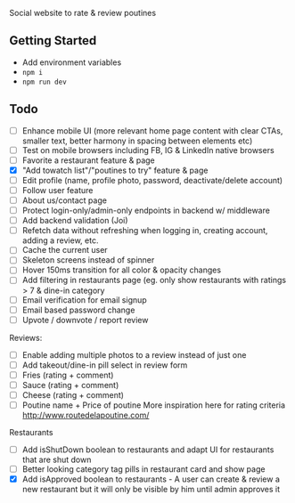 Social website to rate & review poutines

## Getting Started
- Add environment variables
- `npm i`
- `npm run dev`

## Todo
- [ ] Enhance mobile UI (more relevant home page content with clear CTAs, smaller text, better harmony in spacing between elements etc)
- [ ] Test on mobile browsers including FB, IG & LinkedIn native browsers 
- [ ] Favorite a restaurant feature & page
- [X] "Add towatch list"/"poutines to try" feature & page
- [ ] Edit profile (name, profile photo, password, deactivate/delete account)
- [ ] Follow user feature
- [ ] About us/contact page
- [ ] Protect login-only/admin-only endpoints in backend w/ middleware
- [ ] Add backend validation (Joi)
- [ ] Refetch data without refreshing when logging in, creating account, adding a review, etc.
- [ ] Cache the current user
- [ ] Skeleton screens instead of spinner
- [ ] Hover 150ms transition for all color & opacity changes
- [ ] Add filtering in restaurants page (eg. only show restaurants with ratings > 7 & dine-in category
- [ ] Email verification for email signup
- [ ] Email based password change
- [ ] Upvote / downvote / report review

Reviews:
- [ ] Enable adding multiple photos to a review instead of just one
- [ ] Add takeout/dine-in pill select in review form
- [ ] Fries (rating + comment)
- [ ] Sauce (rating + comment)
- [ ] Cheese (rating + comment)
- [ ] Poutine name + Price of poutine
More inspiration here for rating criteria http://www.routedelapoutine.com/

Restaurants
- [ ] Add isShutDown boolean to restaurants and adapt UI for restaurants that are shut down
- [ ] Better looking category tag pills in restaurant card and show page
- [X] Add isApproved boolean to restaurants - A user can create & review a new restaurant but it will only be visible by him until admin approves it
